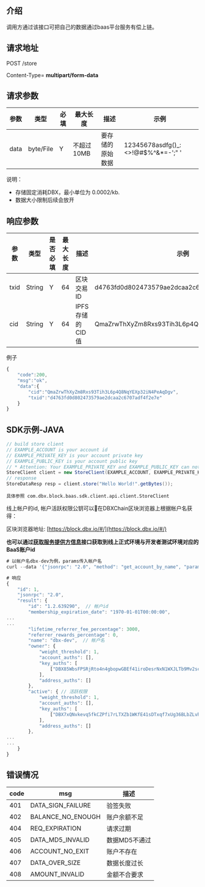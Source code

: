 ## 介绍

调用方通过该接口可把自己的数据通过baas平台服务有偿上链。

## 请求地址

POST /store

Content-Type= **multipart/form-data**

## 请求参数

| 参数 | 类型 | 必填 | 最大长度 | 描述 | 示例 |
| --- | --- | --- | --- | --- | --- |
| data | byte/File | Y | 不超过10MB | 要存储的原始数据 | 12345678asdfg\(\)\_:&lt;&gt;!@\#$%^&\*=-';\" ' |

说明：
- 存储固定消耗DBX，最小单位为 0.0002/kb.
- 数据大小限制后续会放开

## 响应参数

| 参数 | 类型 | 是否必填 | 最大长度 | 描述 | 示例 |
| --- | --- | --- | --- | --- | --- |
| txid | String | Y | 64 | 区块交易ID | d4763fd0d802473579ae2dcaa2c6707adf4f2e7e |
| cid | String | Y | 64 | IPFS存储的CID值 | QmaZrwThXyZm8Rxs93Tih3L6p4Q8NqYEXp32iN4PeAqDgv |

例子

```js
{
    "code":200,
    "msg":"ok",
    "data":{
        "cid":"QmaZrwThXyZm8Rxs93Tih3L6p4Q8NqYEXp32iN4PeAqDgv",
        "txid":"d4763fd0d802473579ae2dcaa2c6707adf4f2e7e"
    }
}
```

## SDK示例-JAVA

```java
// build store client
// EXAMPLE_ACCOUNT is your account id
// EXAMPLE_PRIVATE_KEY is your account private key
// EXAMPLE_PUBLIC_KEY is your account public key
// * Attention: Your EXAMPLE_PRIVATE_KEY and EXAMPLE_PUBLIC_KEY can not be uploaded.
StoreClient client = new StoreClient(EXAMPLE_ACCOUNT, EXAMPLE_PRIVATE_KEY, EXAMPLE_PUBLIC_KEY);
// response
StoreDataResp resp = client.store("Hello World!".getBytes());
```

```
具体参照 com.dbx.block.baas.sdk.client.api.client.StoreClient
```
线上帐户的id, 帐户活跃权限公钥可以在DBXChain区块浏览器上根据帐户名获得：

区块浏览器地址: [https://block.dbx.io/#/](https://block.dbx.io/#/)

**也可以通过[获取服务提供方信息](/api/baas-api/huo-qu-fu-wu-ti-gong-fang-xin-xi.md)接口获取到线上正式环境与开发者测试环境对应的BaaS账户id**

```js
# 以帐户名dbx-dev为例，params传入帐户名
curl --data '{"jsonrpc": "2.0", "method": "get_account_by_name", "params": ["dbx-dev"], "id": 1}' https://node1.dbx.io

# 响应
{
    "id": 1,
    "jsonrpc": "2.0",
    "result": {
        "id": "1.2.639290",  // 帐户id
        "membership_expiration_date": "1970-01-01T00:00:00",
...
...
        "lifetime_referrer_fee_percentage": 3000,
        "referrer_rewards_percentage": 0,
        "name": "dbx-dev",  // 帐户名
        "owner": {
            "weight_threshold": 1,
            "account_auths": [],
            "key_auths": [
                ["DBX85WbsFPSRjRto4n4gbopwGBEf41iroDesrNxN1WXJLTb9Mv2sc", 1]
            ],
            "address_auths": []
        },
        "active": { // 活跃权限
            "weight_threshold": 1,
            "account_auths": [],
            "key_auths": [
                ["DBX7xQNvkevq5fkCZPfi7rLTXZb1WKfE41sDTxqf7xUg36BLbZLvh", 1] // 活跃权限公钥
            ],
            "address_auths": []
        },
...
...
    }
}
```

## 

## 错误情况

| code | msg | 描述 |
| --- | --- | --- |
| 401 | DATA\_SIGN\_FAILURE | 验签失败 |
| 402 | BALANCE\_NO\_ENOUGH | 账户余额不足 |
| 404 | REQ\_EXPIRATION | 请求过期 |
| 405 | DATA\_MD5\_INVALID | 数据MD5不通过 |
| 406 | ACCOUNT\_NO\_EXIT | 账户不存在 |
| 407 | DATA\_OVER\_SIZE | 数据长度过长 |
| 408 | AMOUNT\_INVALID | 金额不合要求 |



